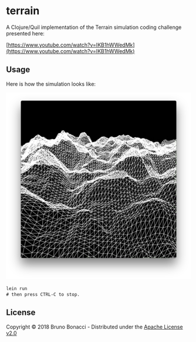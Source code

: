 # terrain

A Clojure/Quil implementation of the Terrain simulation coding
challenge presented here:

[https://www.youtube.com/watch?v=IKB1hWWedMk](https://www.youtube.com/watch?v=IKB1hWWedMk)

## Usage

Here is how the simulation looks like:

[![Terrain](./assets/Terrain.png)](./assets/Terrain.mov)

```
lein run
# then press CTRL-C to stop.
```

## License

Copyright © 2018 Bruno Bonacci - Distributed under the [Apache License v2.0](http://www.apache.org/licenses/LICENSE-2.0)
